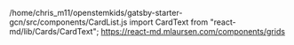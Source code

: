 /home/chris_m11/openstemkids/gatsby-starter-gcn/src/components/CardList.js
import CardText from "react-md/lib/Cards/CardText";
https://react-md.mlaursen.com/components/grids